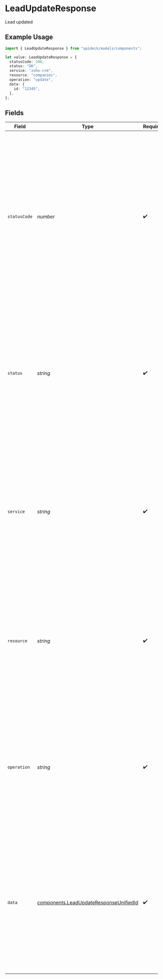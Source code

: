 # LeadUpdateResponse

Lead updated

## Example Usage

```typescript
import { LeadUpdateResponse } from "apideck/models/components";

let value: LeadUpdateResponse = {
  statusCode: 200,
  status: "OK",
  service: "zoho-crm",
  resource: "companies",
  operation: "update",
  data: {
    id: "12345",
  },
};
```

## Fields

| Field                                                                                                                                                                                                                                                                                                                                                                                                                                   | Type                                                                                                                                                                                                                                                                                                                                                                                                                                    | Required                                                                                                                                                                                                                                                                                                                                                                                                                                | Description                                                                                                                                                                                                                                                                                                                                                                                                                             | Example                                                                                                                                                                                                                                                                                                                                                                                                                                 |
| --------------------------------------------------------------------------------------------------------------------------------------------------------------------------------------------------------------------------------------------------------------------------------------------------------------------------------------------------------------------------------------------------------------------------------------- | --------------------------------------------------------------------------------------------------------------------------------------------------------------------------------------------------------------------------------------------------------------------------------------------------------------------------------------------------------------------------------------------------------------------------------------- | --------------------------------------------------------------------------------------------------------------------------------------------------------------------------------------------------------------------------------------------------------------------------------------------------------------------------------------------------------------------------------------------------------------------------------------- | --------------------------------------------------------------------------------------------------------------------------------------------------------------------------------------------------------------------------------------------------------------------------------------------------------------------------------------------------------------------------------------------------------------------------------------- | --------------------------------------------------------------------------------------------------------------------------------------------------------------------------------------------------------------------------------------------------------------------------------------------------------------------------------------------------------------------------------------------------------------------------------------- |
| `statusCode`                                                                                                                                                                                                                                                                                                                                                                                                                            | *number*                                                                                                                                                                                                                                                                                                                                                                                                                                | :heavy_check_mark:                                                                                                                                                                                                                                                                                                                                                                                                                      | The HTTP response status code returned by the server. This integer value indicates the result of the PATCH request to update a lead. A status code of 200 signifies a successful update, while other codes may indicate errors or issues with the request, such as 400 for a bad request or 404 if the lead ID is not found. This code is crucial for determining the outcome of the operation and handling responses programmatically. | 200                                                                                                                                                                                                                                                                                                                                                                                                                                     |
| `status`                                                                                                                                                                                                                                                                                                                                                                                                                                | *string*                                                                                                                                                                                                                                                                                                                                                                                                                                | :heavy_check_mark:                                                                                                                                                                                                                                                                                                                                                                                                                      | A textual representation of the HTTP response status. This string provides a human-readable explanation of the status code, such as 'OK' for a successful update or 'Not Found' if the specified lead ID does not exist. It complements the status code by offering a more descriptive context, which is useful for logging and debugging purposes.                                                                                     | OK                                                                                                                                                                                                                                                                                                                                                                                                                                      |
| `service`                                                                                                                                                                                                                                                                                                                                                                                                                               | *string*                                                                                                                                                                                                                                                                                                                                                                                                                                | :heavy_check_mark:                                                                                                                                                                                                                                                                                                                                                                                                                      | The Apideck ID of the service provider involved in the operation. This string identifies which third-party service (e.g., Pipedrive) was targeted by the update request. It is included in the response to confirm the specific integration that processed the request, especially important when multiple services are connected.                                                                                                      | zoho-crm                                                                                                                                                                                                                                                                                                                                                                                                                                |
| `resource`                                                                                                                                                                                                                                                                                                                                                                                                                              | *string*                                                                                                                                                                                                                                                                                                                                                                                                                                | :heavy_check_mark:                                                                                                                                                                                                                                                                                                                                                                                                                      | The name of the unified API resource that was accessed or modified. This string indicates the type of resource, such as 'lead', that the operation was performed on. It helps in understanding the context of the API call and ensuring that the correct resource was targeted during the update process.                                                                                                                               | companies                                                                                                                                                                                                                                                                                                                                                                                                                               |
| `operation`                                                                                                                                                                                                                                                                                                                                                                                                                             | *string*                                                                                                                                                                                                                                                                                                                                                                                                                                | :heavy_check_mark:                                                                                                                                                                                                                                                                                                                                                                                                                      | The specific operation that was performed on the resource. This string describes the action taken, such as 'update', and confirms the type of modification applied to the lead. It is included in the response to provide clarity on what change was executed, aiding in tracking and auditing API interactions.                                                                                                                        | update                                                                                                                                                                                                                                                                                                                                                                                                                                  |
| `data`                                                                                                                                                                                                                                                                                                                                                                                                                                  | [components.LeadUpdateResponseUnifiedId](../../models/components/leadupdateresponseunifiedid.md)                                                                                                                                                                                                                                                                                                                                        | :heavy_check_mark:                                                                                                                                                                                                                                                                                                                                                                                                                      | The root object containing all the updated lead information. This object is always included in the response to encapsulate the lead's data that has been modified. It serves as the primary container for all fields that have been successfully updated during the operation, reflecting the current state of the lead after the PATCH request is processed.                                                                           |                                                                                                                                                                                                                                                                                                                                                                                                                                         |